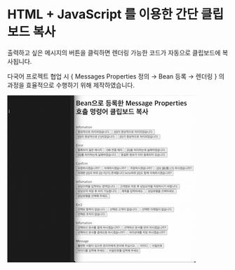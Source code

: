 # HTML + JavaScript 를 이용한 간단 클립보드 복사

출력하고 싶은 메시지의 버튼을 클릭하면 렌더링 가능한 코드가 자동으로 클립보드에 복사됩니다.

다국어 프로젝트 협업 시 { Messages Properties 정의 → Bean 등록 → 렌더링 } 의 과정을 효율적으로 수행하기 위해 제작하였습니다.

![](Clipboard_Copy_Demo.gif)
